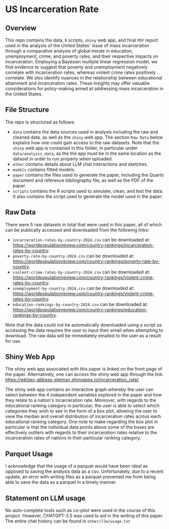 # US Incarceration Rate

## Overview

This repo contains the data, `R` scripts, `shiny` web app, and final `PDF` report used in the analysis of the United States' issue of mass incarceration through a comparative analysis of global trends in education, unemployment, crime, and poverty rates, and their respective impacts on incarceration. Employing a Bayesian multiple linear regression model, we find evidence to suggest that poverty and unemployment negatively correlate with incarceration rates, whereas violent crime rates positively correlate. We also identify nuances in the relationship between educational attainment and incarceration rates. These insights may offer valuable considerations for policy-making aimed at addressing mass incarceration in the United States.


## File Structure

The repo is structured as follows:

-   `data` contains the data sources used in analysis including the raw and cleaned data, as well as the `shiny` web app. The section `Raw Data` below explains how one could gain access to the raw datasets. Note that the `shiny` web app is contained in this folder, in particular under `data/analysis_data`, as the the app must be in the same location as the dataset in order to run properly when uploaded.
-   `other` contains details about LLM chat interactions and sketches.
-   `models` contains fitted models. 
-   `paper` contains the files used to generate the paper, including the Quarto document and reference bibliography file, as well as the PDF of the paper. 
-   `scripts` contains the R scripts used to simulate, clean, and test the data. It also contains the script used to generate the model used in the paper.

## Raw Data

There were 5 raw datasets in total that were used in this paper, all of which can be publically accessed and downloaded from the following links:
- `incarceration-rates-by-country-2024.csv` can be downloaded at: https://worldpopulationreview.com/country-rankings/incarceration-rates-by-country.
- `poverty-rate-by-country-2024.csv` can be downloaded at: https://worldpopulationreview.com/country-rankings/poverty-rate-by-country.
- `violent-crime-rates-by-country-2024.csv` can be downloaded at: https://worldpopulationreview.com/country-rankings/violent-crime-rates-by-country.
- `unemployment-by-country-2024.csv` can be downloaded at: https://worldpopulationreview.com/country-rankings/violent-crime-rates-by-country.
- `education-rankings-by-country-2024.csv` can be downloaded at: https://worldpopulationreview.com/country-rankings/education-rankings-by-country.

Note that the data could not be automatically downloaded using a script as accessing the data requires the user to input their email when attempting to download. The raw data will be immediately emailed to the user as a result for use.

## Shiny Web App

The shiny web app associated with this paper is linked on the front page of the paper. Alternatively, one can access the shiny web app through the link: https://wklzec-abbass-sleiman.shinyapps.io/incarceration_rate/. 

The shiny web app contains an interactive graph whereby the user can select between the 4 independent variables explored in the paper and how they relate to a nation's incarceration rate. Moreover, with regards to the educational ranking category in particular, the user is able to select which categories they wish to see in the form of a box plot, allowing the user to view the median and overall distribution of incarceration rates across each educational ranking category. One note to make regarding the box plot in particular is that the individual data points above some of the boxes are effectively outliers with regards to their incarceration rates relative to the incarceration rates of nations in their particular ranking category.

## Parquet Usage

I acknowledge that the usage of a parquet would have been ideal as opposed to saving the analysis data as a csv. Unfortunately, due to a recent update, an error with writing files as a parquet prevented me from being able to save the data as a parquet in a timely manner.

## Statement on LLM usage

No auto-complete tools such as co-pilot were used in the course of this project. However, CHATGPT-3.5 was used to aid in the writing of this paper. The entire chat history can be found in `other/llm/usage.txt`
